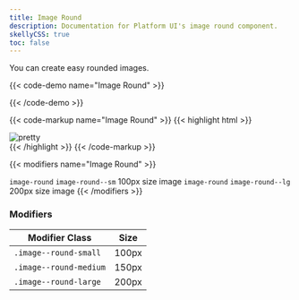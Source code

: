 ```yaml
---
title: Image Round
description: Documentation for Platform UI's image round component.
skellyCSS: true
toc: false
---
```


You can create easy rounded images.

{{< code-demo name="Image Round" >}}
<div class="image--round-medium">
  <img class="skeleton-image skeleton-image--lg">
</div>
{{< /code-demo >}}

{{< code-markup name="Image Round" >}}
{{< highlight html >}}
<div class="image--round-medium">
  <img src="..." alt="pretty">
</div>
{{< /highlight >}}
{{< /code-markup >}}

{{< modifiers name="Image Round" >}}
<tr>
  <td data-label="Base">
    <code>image-round</code>
  </td>
  <td data-label="Modifier">
    <code>image-round--sm</code>
  </td>
  <td data-label="Secondary Modifier">
    <i class="pi-ban" aria-hidden="true"></i>
  </td>
  <td data-label="Data Attribute">
    <i class="pi-ban" aria-hidden="true"></i>
  </td>
  <td data-label="Behavior">
    100px size image
  </td>
</tr>
<tr>
  <td data-label="Base">
    <code>image-round</code>
  </td>
  <td data-label="Modifier">
    <code>image-round--lg</code>
  </td>
  <td data-label="Secondary Modifier">
    <i class="pi-ban" aria-hidden="true"></i>
  </td>
  <td data-label="Data Attribute">
    <i class="pi-ban" aria-hidden="true"></i>
  </td>
  <td data-label="Behavior">
    200px size image
  </td>
</tr>
{{< /modifiers >}}

<section class="mb-4">
  <h3>Modifiers</h3>
  <table borders="1" class="table modifiers table--no-hover">
    <thead>
      <tr>
        <th>Modifier Class</th>
        <th>Size</th>
      </tr>
    </thead>
    <tbody>
      <tr>
        <td data-label="Modifier Class"><code>.image--round-small</code></td>
        <td data-label="Size">100px</td>
      </tr>
      <tr>
        <td data-label="Modifier Class"><code>.image--round-medium</code></td>
        <td data-label="Size">150px</td>
      </tr>
      <tr>
        <td data-label="Modifier Class"><code>.image--round-large</code></td>
        <td data-label="Size">200px</td>
      </tr>
    </tbody>
  </table>
</section>